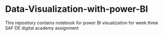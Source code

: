 # Data-Visualization-with-power-BI
This repository contains notebook for power BI visualization for week three SAF DE  digital academy assignment

